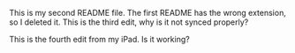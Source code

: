 This is my second README file.
The first README has the wrong extension, so I deleted it.
This is the third edit, why is it not synced properly?

This is the fourth edit from my iPad. Is it working?